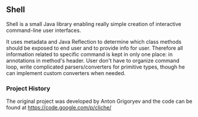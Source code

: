 ## Shell
Shell is a small Java library enabling really simple creation of interactive command-line user interfaces.

It uses metadata and Java Reflection to determine which class methods should be exposed to end user and to provide info for user. Therefore all information related to specific command is kept in only one place: in annotations in method's header. User don't have to organize command loop, write complicated parsers/converters for primitive types, though he can implement custom converters when needed.

### Project History
The original project was developed by Anton Grigoryev and the code can be found at https://code.google.com/p/cliche/